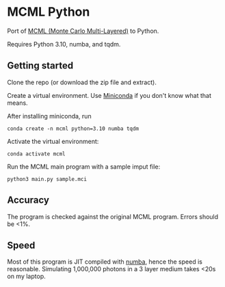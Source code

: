 # MCML Python

Port of [MCML (Monte Carlo Multi-Layered)](https://omlc.org/software/mc/mcml/index.html) to Python.

Requires Python 3.10, numba, and tqdm.

## Getting started

Clone the repo (or download the zip file and extract).

Create a virtual environment. Use [Miniconda](https://docs.conda.io/en/latest/miniconda.html) if you don't know what that means.

After installing miniconda, run

```
conda create -n mcml python=3.10 numba tqdm
```

Activate the virtual environment:

```
conda activate mcml
```

Run the MCML main program with a sample imput file:

```
python3 main.py sample.mci
```

## Accuracy

The program is checked against the original MCML program. Errors should be <1%.

## Speed

Most of this program is JIT compiled with [numba](https://numba.pydata.org/), hence the speed is reasonable. Simulating 1,000,000 photons in a 3 layer medium takes <20s on my laptop.
